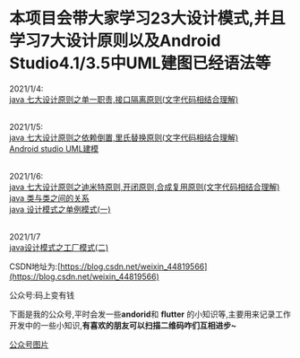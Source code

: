 # 本项目会带大家学习23大设计模式,并且学习7大设计原则以及Android Studio4.1/3.5中UML建图已经语法等


2021/1/4:<br>
[java 七大设计原则之单一职责,接口隔离原则(文字代码相结合理解)](https://blog.csdn.net/weixin_44819566/article/details/112178083)<br><br>

2021/1/5:<br>
[java 七大设计原则之依赖倒置,里氏替换原则(文字代码相结合理解)](https://blog.csdn.net/weixin_44819566/article/details/112187562)<br>
[Android studio UML建模](https://blog.csdn.net/weixin_44819566/article/details/112217439)<br><br>

2021/1/6:<br>
[java 七大设计原则之迪米特原则,开闭原则,合成复用原则(文字代码相结合理解)](https://blog.csdn.net/weixin_44819566/article/details/112257643)<br>
[java 类与类之间的关系](https://blog.csdn.net/weixin_44819566/article/details/112260425)<br>
[java 设计模式之单例模式(一)](https://blog.csdn.net/weixin_44819566/article/details/112280415)<br><br>

2021/1/7<br>
[java设计模式之工厂模式(二)](https://blog.csdn.net/weixin_44819566/article/details/112307879)<br>



CSDN地址为:[https://blog.csdn.net/weixin_44819566](https://blog.csdn.net/weixin_44819566)

公众号:码上变有钱

下面是我的公众号,平时会发一些**andorid**和 **flutter** 的小知识等,主要用来记录工作开发中的一些小知识,**有喜欢的朋友可以扫描二维码咋们互相进步~**



[公众号图片](https://img-blog.csdnimg.cn/20201215103115324.jpg?x-oss-process=image/watermark,type_ZmFuZ3poZW5naGVpdGk,shadow_10,text_aHR0cHM6Ly9ibG9nLmNzZG4ubmV0L3dlaXhpbl80NDgxOTU2Ng==,size_16,color_FFFFFF,t_70)
